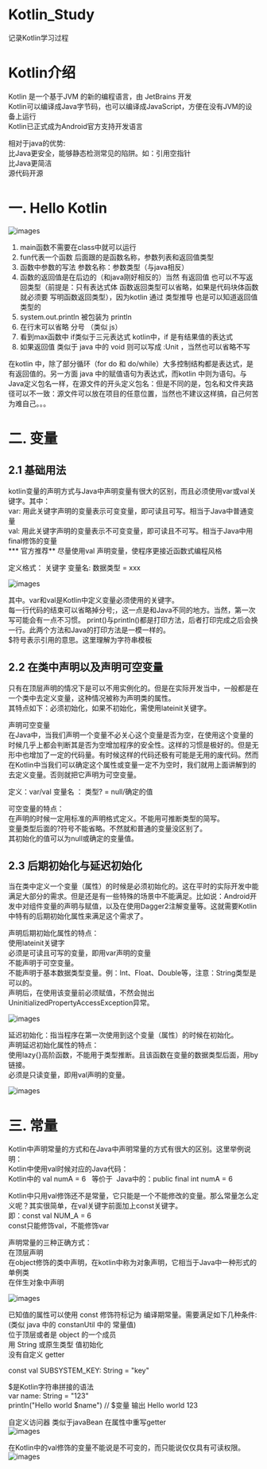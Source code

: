 # Kotlin_Study
记录Kotlin学习过程

# Kotlin介绍  
Kotlin 是一个基于JVM 的新的编程语言，由 JetBrains 开发  
Kotlin可以编译成Java字节码，也可以编译成JavaScript，方便在没有JVM的设备上运行  
Kotlin已正式成为Android官方支持开发语言  

相对于java的优势:  
比Java更安全，能够静态检测常见的陷阱。如：引用空指针  
比Java更简洁  
源代码开源  

# 一. Hello Kotlin  

![images](https://github.com/Raphrodite/Kotlin_Study/blob/main/images/kotlin1.png)  

1. main函数不需要在class中就可以运行  
2. fun代表一个函数 后面跟的是函数名称，参数列表和返回值类型  
3. 函数中参数的写法 参数名称：参数类型（与java相反）  
4. 函数的返回值是在后边的（和java刚好相反的）当然 有返回值 也可以不写返回类型（前提是：只有表达式体 函数返回类型可以省略，如果是代码块体函数就必须要 写明函数返回类型），因为kotlin 通过 类型推导 也是可以知道返回值类型的  
5. system.out.println 被包装为 println  
6. 在行末可以省略 分号 （类似 js）  
7. 看到max函数中 if类似于三元表达式 kotlin中，if 是有结果值的表达式  
8. 如果返回值 类似于 java 中的 void 则可以写成 :Unit ，当然也可以省略不写  

  在kotlin 中，除了部分循环（for do 和 do/while）大多控制结构都是表达式，是有返回值的。另一方面 java 中的赋值语句为表达式，而kotlin 中则为语句。与Java定义包名一样，在源文件的开头定义包名：但是不同的是，包名和文件夹路径可以不一致：源文件可以放在项目的任意位置，当然也不建议这样搞，自己何苦为难自己。。。  

# 二. 变量  

## 2.1 基础用法  

kotlin变量的声明方式与Java中声明变量有很大的区别，而且必须使用var或val关键字。其中：  
  var: 用此关键字声明的变量表示可变变量，即可读且可写。相当于Java中普通变量  
  val: 用此关键字声明的变量表示不可变变量，即可读且不可写。相当于Java中用final修饰的变量  
  *** 官方推荐** 尽量使用val 声明变量，使程序更接近函数式编程风格  
  
  定义格式： 关键字 变量名: 数据类型 = xxx  
  
  ![images](https://github.com/Raphrodite/Kotlin_Study/blob/main/images/kotlin4.png)  
  
  其中。var和val是Kotlin中定义变量必须使用的关键字。  
  每一行代码的结束可以省略掉分号;，这一点是和Java不同的地方。当然，第一次写可能会有一点不习惯。 
  print()与println()都是打印方法，后者打印完成之后会换一行。此两个方法和Java的打印方法是一模一样的。  
  $符号表示引用的意思。这里理解为字符串模板  
  
## 2.2 在类中声明以及声明可空变量  

  只有在顶层声明的情况下是可以不用实例化的。但是在实际开发当中，一般都是在一个类中去定义变量，这种情况被称为声明类的属性。  
  其特点如下：必须初始化，如果不初始化，需使用lateinit关键字。
  
  声明可空变量  
  在Java中，当我们声明一个变量不必关心这个变量是否为空，在使用这个变量的时候几乎上都会判断其是否为空增加程序的安全性。这样的习惯是极好的。但是无形中也增加了一定的代码量。有时候这样的代码还极有可能是无用的废代码。然而在Kotlin中当我们可以确定这个属性或变量一定不为空时，我们就用上面讲解到的去定义变量。否则就把它声明为可空变量。   
  
  定义：var/val 变量名 ： 类型? = null/确定的值  
  
  可空变量的特点：  
  在声明的时候一定用标准的声明格式定义。不能用可推断类型的简写。  
  变量类型后面的?符号不能省略。不然就和普通的变量没区别了。  
  其初始化的值可以为null或确定的变量值。 
  
## 2.3 后期初始化与延迟初始化  
  
  当在类中定义一个变量（属性）的时候是必须初始化的。这在平时的实际开发中能满足大部分的需求。但是还是有一些特殊的场景中不能满足。比如说：Android开发中对组件变量的声明与赋值，以及在使用Dagger2注解变量等。这就需要Kotlin中特有的后期初始化属性来满足这个需求了。  
  
  声明后期初始化属性的特点：  
  使用lateinit关键字  
  必须是可读且可写的变量，即用var声明的变量  
  不能声明于可空变量。  
  不能声明于基本数据类型变量。例：Int、Float、Double等，注意：String类型是可以的。  
  声明后，在使用该变量前必须赋值，不然会抛出UninitializedPropertyAccessException异常。  
  
  ![images](https://github.com/Raphrodite/Kotlin_Study/blob/main/images/kotlin5.png)  
  
  延迟初始化：指当程序在第一次使用到这个变量（属性）的时候在初始化。  
  声明延迟初始化属性的特点：  
  使用lazy{}高阶函数，不能用于类型推断。且该函数在变量的数据类型后面，用by链接。  
  必须是只读变量，即用val声明的变量。
  
  ![images](https://github.com/Raphrodite/Kotlin_Study/blob/main/images/kotlin6.png)  
  
# 三. 常量   

  Kotlin中声明常量的方式和在Java中声明常量的方式有很大的区别。这里举例说明：  
  Kotlin中使用val时候对应的Java代码：  
  Kotlin中的 val numA = 6   等价于  Java中的：public final int numA = 6  
  
  Kotlin中只用val修饰还不是常量，它只能是一个不能修改的变量。那么常量怎么定义呢？其实很简单，在val关键字前面加上const关键字。  
  即：const val NUM_A = 6  
  const只能修饰val，不能修饰var  
  
  声明常量的三种正确方式：  
  在顶层声明  
  在object修饰的类中声明，在kotlin中称为对象声明，它相当于Java中一种形式的单例类  
  在伴生对象中声明  
  
  ![images](https://github.com/Raphrodite/Kotlin_Study/blob/main/images/kotlin7.png)   
  
  已知值的属性可以使用 const 修饰符标记为 编译期常量。需要满足如下几种条件: (类似 java 中的 constanUtil 中的 常量值)  
  位于顶层或者是 object 的一个成员  
  用 String 或原生类型 值初始化  
  没有自定义 getter  
  
  const val SUBSYSTEM_KEY: String = "key"
  
  $是Kotlin字符串拼接的语法  
  var name: String = "123"  
  println("Hello world $name")   // $变量 输出 Hello world 123  
  
  自定义访问器  类似于javaBean  在属性中重写getter  
  ![images](https://github.com/Raphrodite/Kotlin_Study/blob/main/images/kotlin2.png)  
  
  在Kotlin中的val修饰的变量不能说是不可变的，而只能说仅仅具有可读权限。  
  ![images](https://github.com/Raphrodite/Kotlin_Study/blob/main/images/kotlin3.png)  
  
  
 
  
  
  
  
  
